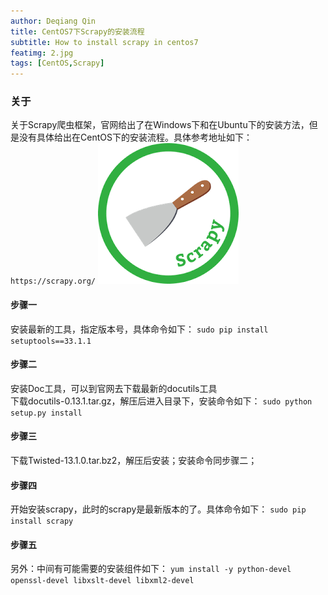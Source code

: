 ```yaml
---
author: Deqiang Qin
title: CentOS7下Scrapy的安装流程
subtitle: How to install scrapy in centos7
featimg: 2.jpg
tags: [CentOS,Scrapy]
---
```


### 关于
关于Scrapy爬虫框架，官网给出了在Windows下和在Ubuntu下的安装方法，但是没有具体给出在CentOS下的安装流程。具体参考地址如下：
`https://scrapy.org/`
![](/img/centos7/scrapy.png "Scrapy Logo")

#### 步骤一
安装最新的工具，指定版本号，具体命令如下：
`sudo pip install setuptools==33.1.1`


#### 步骤二
安装Doc工具，可以到官网去下载最新的docutils工具<br>
下载docutils-0.13.1.tar.gz，解压后进入目录下，安装命令如下：
```sudo python setup.py install```


#### 步骤三
下载Twisted-13.1.0.tar.bz2，解压后安装；安装命令同步骤二；


#### 步骤四
开始安装scrapy，此时的scrapy是最新版本的了。具体命令如下：
```sudo pip install scrapy```

#### 步骤五
另外：中间有可能需要的安装组件如下：
```yum install -y python-devel openssl-devel libxslt-devel libxml2-devel ```

